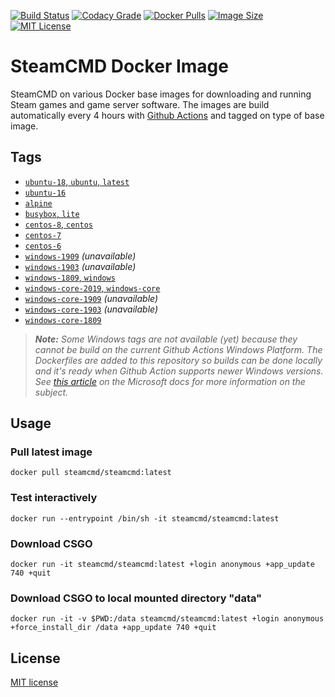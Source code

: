 [![Build Status](https://img.shields.io/github/workflow/status/steamcmd/docker/Build%20Images.svg?logo=github)](https://github.com/steamcmd/docker/actions)
[![Codacy Grade](https://img.shields.io/codacy/grade/ac5825743b9643049d78279bdaa289fc.svg?logo=codacy)](https://www.codacy.com/gh/steamcmd/docker)
[![Docker Pulls](https://img.shields.io/docker/pulls/steamcmd/steamcmd.svg)](https://hub.docker.com/r/steamcmd/steamcmd)
[![Image Size](https://img.shields.io/docker/image-size/steamcmd/steamcmd/latest.svg)](https://hub.docker.com/r/steamcmd/steamcmd)
[![MIT License](https://img.shields.io/badge/license-MIT-blue.svg)](LICENSE.md)

# SteamCMD Docker Image

SteamCMD on various Docker base images for downloading and running Steam games and game server software.
The images are build automatically every 4 hours with [Github Actions](https://github.com/steamcmd/docker/actions) and tagged on type of base image.

## Tags

*   [`ubuntu-18`, `ubuntu`, `latest`](dockerfiles/ubuntu-18)
*   [`ubuntu-16`](dockerfiles/ubuntu-16)
*   [`alpine`](dockerfiles/alpine)
*   [`busybox`, `lite`](dockerfiles/busybox)
*   [`centos-8`, `centos`](dockerfiles/centos-8)
*   [`centos-7`](dockerfiles/centos-7)
*   [`centos-6`](dockerfiles/centos-6)
*   [`windows-1909`](dockerfiles/windows-1909) *(unavailable)*
*   [`windows-1903`](dockerfiles/windows-1903) *(unavailable)*
*   [`windows-1809`, `windows`](dockerfiles/windows-1809)
*   [`windows-core-2019`, `windows-core`](dockerfiles/windows-core-2019)
*   [`windows-core-1909`](dockerfiles/windows-core-1909) *(unavailable)*
*   [`windows-core-1903`](dockerfiles/windows-core-1903) *(unavailable)*
*   [`windows-core-1809`](dockerfiles/windows-core-1809)

> ***Note:*** *Some Windows tags are not available (yet) because they cannot be build on the current Github Actions Windows Platform.*
> *The Dockerfiles are added to this repository so builds can be done locally and it's ready when Github Action supports newer Windows versions.*
> *See [this article](https://docs.microsoft.com/en-us/virtualization/windowscontainers/deploy-containers/version-compatibility) on the Microsoft docs for more information on the subject.*

## Usage

### Pull latest image
```shell
docker pull steamcmd/steamcmd:latest
```
### Test interactively
```shell
docker run --entrypoint /bin/sh -it steamcmd/steamcmd:latest
```
### Download CSGO
```shell
docker run -it steamcmd/steamcmd:latest +login anonymous +app_update 740 +quit
```
### Download CSGO to local mounted directory "data"
```shell
docker run -it -v $PWD:/data steamcmd/steamcmd:latest +login anonymous +force_install_dir /data +app_update 740 +quit
```

## License

[MIT license](LICENSE)
